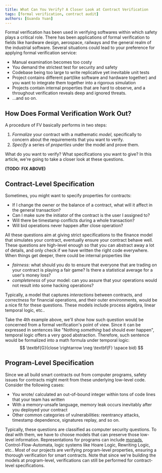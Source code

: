 ```yaml
---
title: What Can You Verify? A Closer Look at Contract Verification
tags: [formal verification, contract audit]
authors: [Guanda Yuan]
---
```


Formal verification has been used in verifying softwares within which safety plays a critical role. There has been applications of formal verification to fields like hardware design, aerospace, railways and the general realm of the industrial software. Several situations could lead to your preference for applying formal verification service:

- Manual examination becomes too costy
- You demand the strictest test for security and safety
- Codebase being too large to write replicative yet inevitable unit tests
- Project contains different part(like software and hardware together) and you want to integrate them together into a rigorous simulation
- Projects contain internal properties that are hard to observe, and a throughout verification reveals deep and ignored threats.
- ...and so on.

## How Does Formal Verification Work Out?

A procedure of FV basically performs in two steps:

1. *Formalize* your contract with a mathematic *model*, specifically to concern about the requirements that you want to verify. 
2. *Specify* a series of *properties* under the model and prove them. 

What do you want to verify? What specifications you want to give? In this article, we're going to take a closer look at these questions.

**(TODO: FIX ABOVE)**

## Contract-Level Specification

Sometimes, you might want to specify properties for contracts:

- If I change the owner or the balance of a contract, what will it affect in the general transaction?
- Can I make sure the initiator of the contract is the user I assigned to?
- Will there be timestamp conflicts during a whole transaction?
- Will bid operations never happen after close operation?

All these questions aim at giving strict specifications to the finance model that simulates your contract, eventually ensure your contract behave well. These questions are high-level enough so that you can abstract away a lot of details, and only check if we have written the right code everywhere. When things get deeper, there could be internal properties like

- *fairness*: what should you do to ensure that everyone that are trading on your contract is playing a fair game? Is there a statistical average for a user's money loss?
- *completeness* of your model: can you assure that your operations would not result into some hacking operations?

Typically, a model that captures *interactions* between contracts, and *correctness* for financial operations, and their outer environments, would be a nice fit for these questions. These models include process algebra, linear temporal logic, etc..

Take the 4th example above, we'll show how such question would be concerned from a formal verification's point of view. Since it can be expressed in sentences like "Nothing *something* bad should ever happen", temporal logic offers a very good abstraction. Therefore, such sentence would be formalized into a math formula under temporal logic:
$$
\textbf{G}(close \rightarrow \neg \textbf{F} \space bid)
$$

## Program-Level Specification

Since we all build smart contracts out from computer programs, safety issues for contracts might merit from these underlying low-level code. Consider the following cases:

- You wrote/ calculated an out-of-bound integer within tons of code lines that your team has written
- With a memory-unsafe language, memory leak occurs inevitably after you deployed your contract
- Other common categories of vulnerabilities: reentrancy attacks, timestamp dependence, signatures replay, and so on.

Typically, these questions are classified as computer security questions. To deal with them, we have to choose models that can preserve those low-level information. Representations for programs can include [monads](https://formal.land/blog/2024/03/08/improvements-rust-translation-part-2), Control-Flow-Automata, logic systems like Hoare Logic, Rewriting Logic, etc.. Most of our projects are verifying program-level properties, ensuring a thorough verification for smart contracts. Note that since we're building the models at program-level, verifications can still be performed for contract-level specifications.